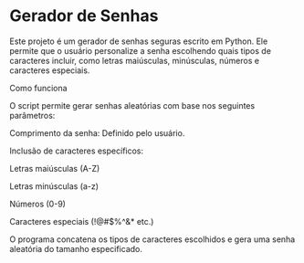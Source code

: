 # Gerador de Senhas

Este projeto é um gerador de senhas seguras escrito em Python. Ele permite que o usuário personalize a senha escolhendo quais tipos de caracteres incluir, como letras maiúsculas, minúsculas, números e caracteres especiais.

Como funciona

O script permite gerar senhas aleatórias com base nos seguintes parâmetros:

Comprimento da senha: Definido pelo usuário.

Inclusão de caracteres específicos:

Letras maiúsculas (A-Z)

Letras minúsculas (a-z)

Números (0-9)

Caracteres especiais (!@#$%^&* etc.)

O programa concatena os tipos de caracteres escolhidos e gera uma senha aleatória do tamanho especificado.
